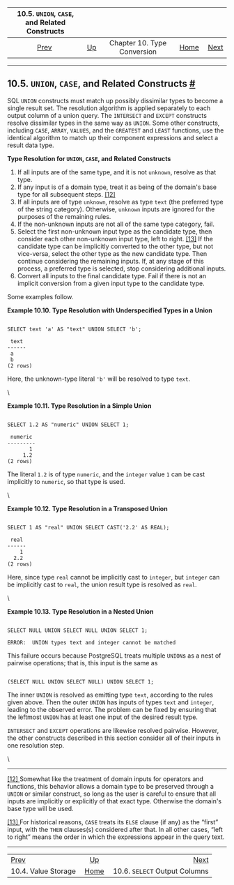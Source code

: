 <!--?xml version="1.0" encoding="UTF-8" standalone="no"?-->

|    10.5. `UNION`, `CASE`, and Related Constructs   |                                                   |                             |                                                       |                                                             |
| :------------------------------------------------: | :------------------------------------------------ | :-------------------------: | ----------------------------------------------------: | ----------------------------------------------------------: |
| [Prev](typeconv-query.html "10.4. Value Storage")  | [Up](typeconv.html "Chapter 10. Type Conversion") | Chapter 10. Type Conversion | [Home](index.html "PostgreSQL 17devel Documentation") |  [Next](typeconv-select.html "10.6. SELECT Output Columns") |

***

## 10.5. `UNION`, `CASE`, and Related Constructs [#](#TYPECONV-UNION-CASE)



SQL `UNION` constructs must match up possibly dissimilar types to become a single result set. The resolution algorithm is applied separately to each output column of a union query. The `INTERSECT` and `EXCEPT` constructs resolve dissimilar types in the same way as `UNION`. Some other constructs, including `CASE`, `ARRAY`, `VALUES`, and the `GREATEST` and `LEAST` functions, use the identical algorithm to match up their component expressions and select a result data type.

**Type Resolution for `UNION`, `CASE`, and Related Constructs**

1.  If all inputs are of the same type, and it is not `unknown`, resolve as that type.
2.  If any input is of a domain type, treat it as being of the domain's base type for all subsequent steps. [\[12\]](#ftn.id-1.5.9.10.9.3.1.1)
3.  If all inputs are of type `unknown`, resolve as type `text` (the preferred type of the string category). Otherwise, `unknown` inputs are ignored for the purposes of the remaining rules.
4.  If the non-unknown inputs are not all of the same type category, fail.
5.  Select the first non-unknown input type as the candidate type, then consider each other non-unknown input type, left to right. [\[13\]](#ftn.id-1.5.9.10.9.6.1.1) If the candidate type can be implicitly converted to the other type, but not vice-versa, select the other type as the new candidate type. Then continue considering the remaining inputs. If, at any stage of this process, a preferred type is selected, stop considering additional inputs.
6.  Convert all inputs to the final candidate type. Fail if there is not an implicit conversion from a given input type to the candidate type.

Some examples follow.

**Example 10.10. Type Resolution with Underspecified Types in a Union**

```

SELECT text 'a' AS "text" UNION SELECT 'b';

 text
------
 a
 b
(2 rows)
```

Here, the unknown-type literal `'b'` will be resolved to type `text`.

\


**Example 10.11. Type Resolution in a Simple Union**

```

SELECT 1.2 AS "numeric" UNION SELECT 1;

 numeric
---------
       1
     1.2
(2 rows)
```

The literal `1.2` is of type `numeric`, and the `integer` value `1` can be cast implicitly to `numeric`, so that type is used.

\


**Example 10.12. Type Resolution in a Transposed Union**

```

SELECT 1 AS "real" UNION SELECT CAST('2.2' AS REAL);

 real
------
    1
  2.2
(2 rows)
```

Here, since type `real` cannot be implicitly cast to `integer`, but `integer` can be implicitly cast to `real`, the union result type is resolved as `real`.

\


**Example 10.13. Type Resolution in a Nested Union**

```

SELECT NULL UNION SELECT NULL UNION SELECT 1;

ERROR:  UNION types text and integer cannot be matched
```

This failure occurs because PostgreSQL treats multiple `UNION`s as a nest of pairwise operations; that is, this input is the same as

```

(SELECT NULL UNION SELECT NULL) UNION SELECT 1;
```

The inner `UNION` is resolved as emitting type `text`, according to the rules given above. Then the outer `UNION` has inputs of types `text` and `integer`, leading to the observed error. The problem can be fixed by ensuring that the leftmost `UNION` has at least one input of the desired result type.

`INTERSECT` and `EXCEPT` operations are likewise resolved pairwise. However, the other constructs described in this section consider all of their inputs in one resolution step.

\


***

[\[12\] ](#id-1.5.9.10.9.3.1.1)Somewhat like the treatment of domain inputs for operators and functions, this behavior allows a domain type to be preserved through a `UNION` or similar construct, so long as the user is careful to ensure that all inputs are implicitly or explicitly of that exact type. Otherwise the domain's base type will be used.

[\[13\] ](#id-1.5.9.10.9.6.1.1)For historical reasons, `CASE` treats its `ELSE` clause (if any) as the “first” input, with the `THEN` clauses(s) considered after that. In all other cases, “left to right” means the order in which the expressions appear in the query text.

***

|                                                    |                                                       |                                                             |
| :------------------------------------------------- | :---------------------------------------------------: | ----------------------------------------------------------: |
| [Prev](typeconv-query.html "10.4. Value Storage")  |   [Up](typeconv.html "Chapter 10. Type Conversion")   |  [Next](typeconv-select.html "10.6. SELECT Output Columns") |
| 10.4. Value Storage                                | [Home](index.html "PostgreSQL 17devel Documentation") |                               10.6. `SELECT` Output Columns |
